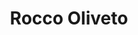 ---
# Display name
title: Rocco Oliveto

# Full name (for SEO)
first_name: Rocco
last_name: Oliveto

order: 1

# Username (this should match the folder name)
authors:
  - oliveto

# Is this the primary user of the site?
superuser: false

# Role/position
role: Full Professor


# Social/Academic Networking
# For available icons, see: https://docs.hugoblox.com/getting-started/page-builder/#icons
#   For an email link, use "fas" icon pack, "envelope" icon, and a link in the
#   form "mailto:your-email@example.com" or "#contact" for contact widget.
social:
  - icon: envelope
    icon_pack: fas
    link: 'mailto:rocco.oliveto@unimol.it'
  - icon: twitter
    icon_pack: fab
    link: https://twitter.com/roccooliveto
  - icon: google-scholar
    icon_pack: ai
    link: https://scholar.google.com/citations?user%253D_VFnByMAAAAJ%2526hl%253Den
  - icon: github
    icon_pack: fab
    link: http://docenti.unimol.it/index.php?u%253Drocco.oliveto
# Link to a PDF of your resume/CV from the About widget.
# To enable, copy your resume/CV to `static/files/cv.pdf` and uncomment the lines below.
# - icon: cv
#   icon_pack: ai
#   link: files/cv.pdf

# Enter email to display Gravatar (if Gravatar enabled in Config)
email: ''

# Organizational groups that you belong to (for People widget)
#   Set this to `[]` or comment out if you are not using People widget.
user_groups:
  - Università degli Studi del Molise
---